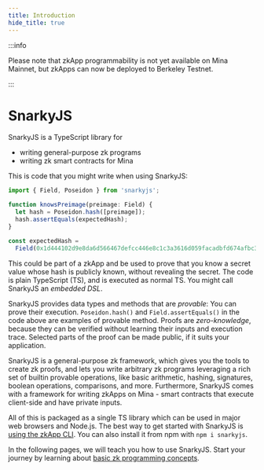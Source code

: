 ```yaml
---
title: Introduction
hide_title: true
---
```


:::info

Please note that zkApp programmability is not yet available on Mina Mainnet, but
zkApps can now be deployed to Berkeley Testnet.

:::

# SnarkyJS

SnarkyJS is a TypeScript library for

- writing general-purpose zk programs
- writing zk smart contracts for Mina

This is code that you might write when using SnarkyJS:

```ts
import { Field, Poseidon } from 'snarkyjs';

function knowsPreimage(preimage: Field) {
  let hash = Poseidon.hash([preimage]);
  hash.assertEquals(expectedHash);
}

const expectedHash =
  Field(0x1d444102d9e8da6d566467defcc446e8c1c3a3616d059facadbfd674afbc37ecn);
```

This could be part of a zkApp and be used to prove that you know a secret value whose hash is publicly known, without revealing the secret.
The code is plain TypeScript (TS), and is executed as normal TS. You might call SnarkyJS an _embedded DSL_.

SnarkyJS provides data types and methods that are _provable_: You can prove their execution. `Poseidon.hash()` and `Field.assertEquals()` in the code above are examples of provable method. Proofs are _zero-knowledge_, because they can be verified without learning their inputs and execution trace. Selected parts of the proof can be made public, if it suits your application.

SnarkyJS is a general-purpose zk framework, which gives you the tools to create zk proofs, and lets you write arbitrary zk programs leveraging a rich set of builtin provable operations, like basic arithmetic, hashing, signatures, boolean operations, comparisons, and more. Furthermore, SnarkyJS comes with a framework for writing zkApps on Mina - smart contracts that execute client-side and have private inputs.

All of this is packaged as a single TS library which can be used in major web browsers and Node.js. The best way to get started with SnarkyJS is [using the zkApp CLI](../how-to-write-a-zkapp). You can also install it from npm with `npm i snarkyjs`.

In the following pages, we will teach you how to use SnarkyJS. Start your journey by learning about [basic zk programming concepts](./snarkyjs/basic-concepts).
